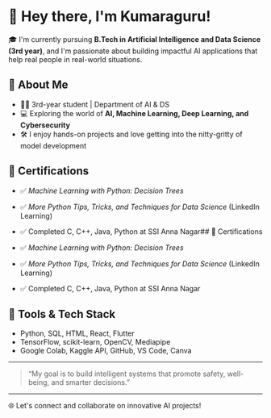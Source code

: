 # 👋 Hey there, I'm Kumaraguru!

🎓 I'm currently pursuing **B.Tech in Artificial Intelligence and Data Science (3rd year)**, and I'm passionate about building impactful AI applications that help real people in real-world situations.

## 🧠 About Me

- 🧑‍🎓 3rd-year student | Department of AI & DS
- 💻 Exploring the world of **AI, Machine Learning, Deep Learning, and Cybersecurity**
-  🛠️ I enjoy hands-on projects and love getting into the nitty-gritty of model development

## 📜 Certifications

- ✅ *Machine Learning with Python: Decision Trees*
- ✅ *More Python Tips, Tricks, and Techniques for Data Science* (LinkedIn Learning)
- ✅ Completed C, C++, Java, Python at SSI Anna Nagar## 📜 Certifications

- ✅ *Machine Learning with Python: Decision Trees*
- ✅ *More Python Tips, Tricks, and Techniques for Data Science* (LinkedIn Learning)
- ✅ Completed C, C++, Java, Python at SSI Anna Nagar

## 📂 Tools & Tech Stack

- Python, SQL, HTML, React, Flutter
- TensorFlow, scikit-learn, OpenCV, Mediapipe
- Google Colab, Kaggle API, GitHub, VS Code, Canva

---

> “My goal is to build intelligent systems that promote safety, well-being, and smarter decisions.”

---

🌐 Let's connect and collaborate on innovative AI projects!
